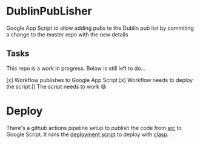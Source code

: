 # DublinPubLisher
Google App Script to allow adding pubs to the Dublin pub list by commiting a change to the master repo with the new details

## Tasks
This repo is a work in progress. Below is still left to do...

 [x] Workflow publishes to Google App Script
 [x] Workflow needs to deploy the script
 [] The script needs to work 😅

# Deploy
There's a github actions pipeline setup to publish the code from [src](src/) to Google Script. It runs the [deployment script](deploy/publish.sh) to deploy with [clasp](https://github.com/google/clasp).

